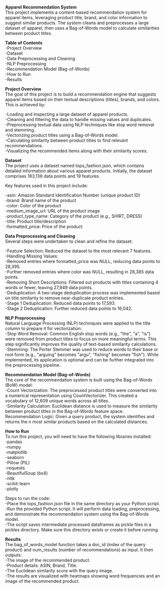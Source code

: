 **Apparel Recommendation System**  
This project implements a content-based recommendation system for apparel items, leveraging product title, brand, and color information to suggest similar products. The system cleans and preprocesses a large dataset of apparel, then uses a Bag-of-Words model to calculate similarities between product titles.
  
  
**Table of Contents**  
 -Project Overview  
 -Dataset  
 -Data Preprocessing and Cleaning  
 -NLP Preprocessing  
 -Recommendation Model (Bag-of-Words)  
 -How to Run  
 -Results  
  
  
**Project Overview**   
The goal of this project is to build a recommendation engine that suggests apparel items based on their textual descriptions (titles), brands, and colors. This is achieved by:  
  
-Loading and inspecting a large dataset of apparel products.  
-Cleaning and filtering the data to handle missing values and duplicates.  
-Preprocessing textual data using NLP techniques like stop word removal and stemming.  
-Vectorizing product titles using a Bag-of-Words model.  
-Calculating similarity between product titles to find relevant recommendations.    
-Visualizing the recommended items along with their similarity scores.  
  
  
**Dataset**  
The project uses a dataset named tops_fashion.json, which contains detailed information about various apparel products. Initially, the dataset comprises 183,138 data points and 19 features.  
  
Key features used in this project include:  
  
 -asin: Amazon Standard Identification Number (unique product ID)  
 -brand: Brand name of the product  
 -color: Color of the product  
 -medium_image_url: URL of the product image  
 -product_type_name: Category of the product (e.g., SHIRT, DRESS)  
 -title: Product title/description  
 -formatted_price: Price of the product  
  
  
**Data Preprocessing and Cleaning**  
Several steps were undertaken to clean and refine the dataset:  
  
 -Feature Selection: Reduced the dataset to the most relevant 7 features.  
 -Handling Missing Values:  
   -Removed entries where formatted_price was NULL, reducing data points to 28,395.  
   -Further removed entries where color was NULL, resulting in 28,385 data points.  
 -Removing Short Descriptions: Filtered out products with titles containing 4 words or fewer, leaving 27,949 data points.  
 -Deduplication: A two-stage deduplication process was implemented based on title similarity to remove near-duplicate product entries.  
 -Stage 1 Deduplication: Reduced data points to 17,593.  
 -Stage 2 Deduplication: Further reduced data points to 16,042.  
   
**NLP Preprocessing**  
Natural Language Processing (NLP) techniques were applied to the title column to prepare it for vectorization:  
 -Stop Word Removal: Common English stop words (e.g., "the", "a", "is") were removed from product titles to focus on more meaningful terms. This step significantly improves the quality of text-based similarity calculations.  
 -Stemming: The Porter Stemmer was used to reduce words to their base or root form (e.g., "arguing" becomes "argu", "fishing" becomes "fish"). While implemented, its application is optional and can be further integrated into the preprocessing pipeline.  
  
  
**Recommendation Model (Bag-of-Words)**  
The core of the recommendation system is built using the Bag-of-Words (BoW) model:  
 -Count Vectorization: The preprocessed product titles were converted into a numerical representation using CountVectorizer. This created a vocabulary of 12,609 unique words across all titles.  
 -Similarity Calculation: Euclidean distance is used to measure the similarity between product titles in the Bag-of-Words feature space.  
Recommendation Logic: Given a query product, the system identifies and returns the n most similar products based on the calculated distances.  
  
  
**How to Run**  
To run this project, you will need to have the following libraries installed:  
 -pandas  
 -numpy  
 -matplotlib  
 -seaborn  
 -Pillow (PIL)  
 -requests  
 -BeautifulSoup (bs4)  
 -nltk  
 -scikit-learn  
 -plotly  
   
Steps to run the code:  
 -Place the tops_fashion.json file in the same directory as your Python script.  
 -Run the provided Python script. It will perform data loading, preprocessing, and demonstrate the recommendation system using the Bag-of-Words model.  
 -The script saves intermediate processed dataframes as pickle files in a pickles directory. Make sure this directory exists or create it before running.  

    
**Results**  
The bag_of_words_model function takes a doc_id (index of the query product) and num_results (number of recommendations) as input. It then outputs:  
 -The image of the recommended product.  
 -Product details: ASIN, Brand, Title.  
 -The Euclidean similarity score with the query image.  
 -The results are visualized with heatmaps showing word frequencies and an image of the recommended product.  
